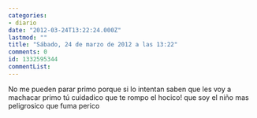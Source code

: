 ```yaml
---
categories:
- diario
date: "2012-03-24T13:22:24.000Z"
lastmod: ""
title: "Sábado, 24 de marzo de 2012 a las 13:22"
comments: 0
id: 1332595344
commentList:
---
```


No me pueden parar primo porque si lo intentan saben que les voy a machacar primo tú cuidadico que te rompo el hocico! que soy el niño mas peligrosico que fuma perico